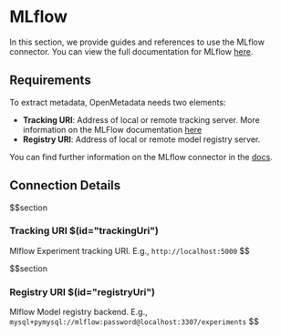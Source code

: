 # MLflow

In this section, we provide guides and references to use the MLflow connector. You can view the full documentation for MLflow [here](https://docs.open-metadata.org/connectors/ml-model/mlflow).

## Requirements
To extract metadata, OpenMetadata needs two elements:
- **Tracking URI**: Address of local or remote tracking server. More information on the MLFlow documentation [here](https://www.mlflow.org/docs/latest/tracking.html#where-runs-are-recorded)
- **Registry URI**: Address of local or remote model registry server.

You can find further information on the MLflow connector in the [docs](https://docs.open-metadata.org/connectors/ml-model/mlflow).

## Connection Details

$$section
### Tracking URI $(id="trackingUri")
Mlflow Experiment tracking URI. E.g., `http://localhost:5000`
$$

$$section
### Registry URI $(id="registryUri")
Mlflow Model registry backend. E.g., `mysql+pymysql://mlflow:password@localhost:3307/experiments`
$$
